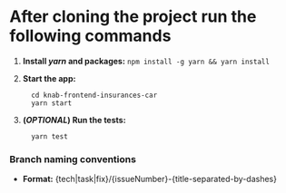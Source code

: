 # After cloning the project run the following commands

1.  **Install _yarn_ and packages:** `npm install -g yarn && yarn install`

2.  **Start the app:**

    ```
      cd knab-frontend-insurances-car
      yarn start
    ```

3.  **(_OPTIONAL_) Run the tests:**

    ```
      yarn test
    ```

### Branch naming conventions

* **Format:** {tech|task|fix}/{issueNumber}-{title-separated-by-dashes}